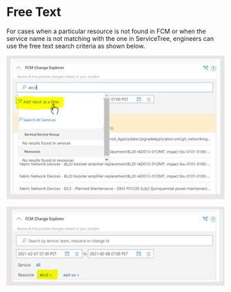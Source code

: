 # Free Text
For cases when a particular resource is not found in FCM or when the service name is not matching with the one in ServiceTree, engineers can use the free text search criteria as shown below.

![alt text](media/CC_11.png)

![alt text](media/CC_12.png)